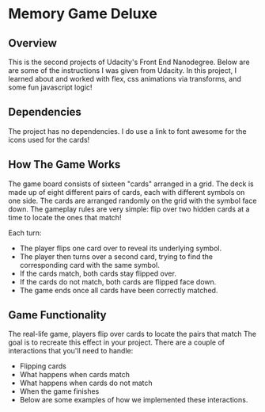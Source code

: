 # Memory Game Deluxe

## Overview

This is the second projects of Udacity's Front End Nanodegree. Below are are some of the instructions I was given from Udacity. In this project, I learned about and worked with flex, css animations via transforms, and some fun javascript logic!

## Dependencies

The project has no dependencies. I do use a link to font awesome for the icons used for the cards!

## How The Game Works

The game board consists of sixteen "cards" arranged in a grid. The deck is made up of eight different pairs of cards, each with different symbols on one side. The cards are arranged randomly on the grid with the symbol face down. The gameplay rules are very simple: flip over two hidden cards at a time to locate the ones that match!

Each turn:

* The player flips one card over to reveal its underlying symbol.
* The player then turns over a second card, trying to find the corresponding card with the same symbol.
* If the cards match, both cards stay flipped over.
* If the cards do not match, both cards are flipped face down.
* The game ends once all cards have been correctly matched.

## Game Functionality

The real-life game, players flip over cards to locate the pairs that match The goal is to recreate this effect in your project. There are a couple of interactions that you'll need to handle:

* Flipping cards
* What happens when cards match
* What happens when cards do not match
* When the game finishes
* Below are some examples of how we implemented these interactions.
